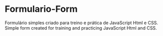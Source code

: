 # Formulario-Form
 Formulário simples criado para treino e prática de JavaScript Html e CSS. Simple form created for training and practicing JavaScript Html and CSS.

